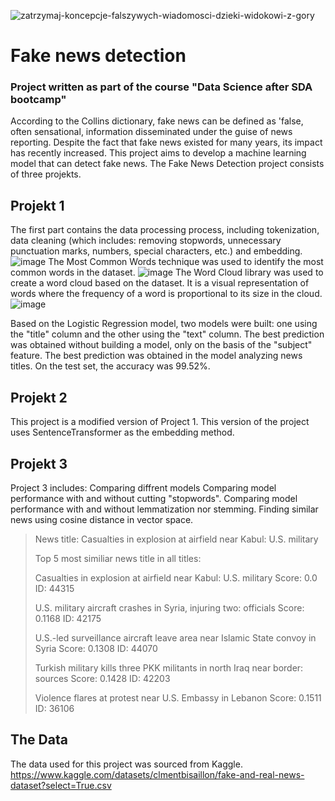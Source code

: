 ![zatrzymaj-koncepcje-falszywych-wiadomosci-dzieki-widokowi-z-gory](https://github.com/aziegert/Fake_news_detection/assets/123495041/a240b7f3-e0b2-49c1-8d75-b1d27def92f5)

# Fake news detection

### Project written as part of the course "Data Science after SDA bootcamp"
According to the Collins dictionary, fake news can be defined as 'false, often sensational, information disseminated under the guise of news reporting. Despite the fact that fake news existed for many years, its impact has recently increased.
This project aims to develop a machine learning model that can detect fake news. The Fake News Detection project consists of three projekts.

## Projekt 1
The first part contains the data processing process, including tokenization, data cleaning (which includes: removing stopwords, unnecessary punctuation marks, numbers, special characters, etc.) and embedding.
![image](https://github.com/aziegert/Fake_news_detection/assets/123495041/05b618a4-0445-4e3b-8ae3-46065949533f)
The Most Common Words technique was used to identify the most common words in the dataset.
![image](https://github.com/aziegert/Fake_news_detection/assets/123495041/325173f2-00d1-4664-bcf7-ad2bb5d64f95)
The Word Cloud library was used to create a word cloud based on the dataset. It is a visual representation of words where the frequency of a word is proportional to its size in the cloud.
![image](https://github.com/aziegert/Fake_news_detection/assets/123495041/720f0f9f-0bcb-4532-872f-5b7c8b50d714)

Based on the Logistic Regression model, two models were built: one using the "title" column and the other using the "text" column.
The best prediction was obtained without building a model, only on the basis of the "subject" feature.
The best prediction was obtained in the model analyzing news titles. On the test set, the accuracy was 99.52%.

## Projekt 2
This project is a modified version of Project 1. This version of the project uses SentenceTransformer as the embedding method.

## Projekt 3
Project 3 includes:
Comparing diffrent models
Comparing model performance with and without cutting "stopwords".
Comparing model performance with and without lemmatization nor stemming.
Finding similar news using cosine distance in vector space.
> News title:
> Casualties in explosion at airfield near Kabul: U.S. military
>
> Top 5 most similiar news title in all titles:
> 
> Casualties in explosion at airfield near Kabul: U.S. military 
>  Score: 0.0  ID: 44315
> 
> U.S. military aircraft crashes in Syria, injuring two: officials 
>  Score: 0.1168  ID: 42175
> 
> U.S.-led surveillance aircraft leave area near Islamic State convoy in Syria 
>  Score: 0.1308  ID: 44070
> 
> Turkish military kills three PKK militants in north Iraq near border: sources 
>  Score: 0.1428  ID: 42203
> 
> Violence flares at protest near U.S. Embassy in Lebanon 
>  Score: 0.1511  ID: 36106

## The Data
The data used for this project was sourced from Kaggle.
https://www.kaggle.com/datasets/clmentbisaillon/fake-and-real-news-dataset?select=True.csv
